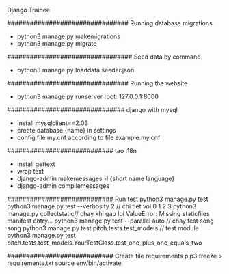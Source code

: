 Django Trainee

################################
Running database migrations

- python3 manage.py makemigrations
- python3 manage.py migrate

#################################
Seed data by command

- python3 manage.py loaddata seeder.json

################################
Running the website

- python3 manage.py runserver
  root: 127.0.0.1:8000

###############################
django with mysql

- install mysqlclient==2.03
- create database {name} in settings
- config file my.cnf according to file example.my.cnf

############################
tao i18n

- install gettext
- wrap text
- django-admin makemessages -l {short name language}
- django-admin compilemessages

############################
Run test
python3 manage.py test
python3 manage.py test --verbosity 2 // chi tiet voi 0 1 2 3
python3 manage.py collectstatic// chay khi gap loi ValueError: Missing staticfiles manifest entry...
python3 manage.py test --parallel auto // chay test song song
python3 manage.py test pitch.tests.test_models // test module
python3 manage.py test pitch.tests.test_models.YourTestClass.test_one_plus_one_equals_two

############################
Create file requirements
pip3 freeze > requirements.txt
source env/bin/activate
